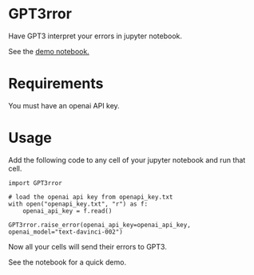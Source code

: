 # GPT3rror
Have GPT3 interpret your errors in jupyter notebook. 

See the [demo notebook.](https://github.com/damek/GPT3rror/blob/master/GPT3rror_test.ipynb)

# Requirements

You must have an openai API key.

# Usage

Add the following code to any cell of your jupyter notebook and run that cell. 

```
import GPT3rror

# load the openai api key from openapi_key.txt
with open("openapi_key.txt", "r") as f:
    openai_api_key = f.read()

GPT3rror.raise_error(openai_api_key=openai_api_key, openai_model="text-davinci-002")
```

Now all your cells will send their errors to GPT3.

See the notebook for a quick demo.


